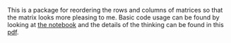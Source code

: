 This is a package for reordering the rows and columns of matrices so that the matrix looks more pleasing to me.  Basic code usage can be found by looking at [the notebook](tutorial.ipynb) and the details of the thinking can be found in this [pdf](pleasing.pdf).